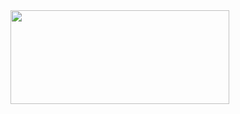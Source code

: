 <body class="text-center">
  <img class="mb-4" src="https://www.google.com/logos/doodles/2021/spring-2021-australia-6753651837109249-law.gif" height="150px" width="350px"/>

</body>

